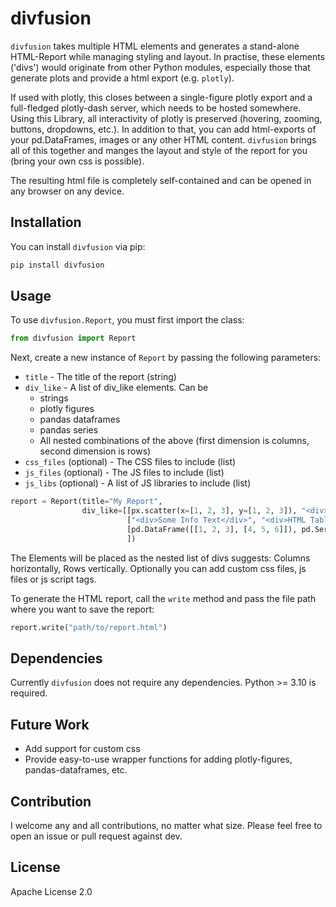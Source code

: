 # divfusion

`divfusion` takes multiple HTML elements and generates a stand-alone HTML-Report while managing styling and layout.
In practise, these elements ('divs') would originate from other Python modules, especially those that generate plots
and provide a html export (e.g. `plotly`).

If used with plotly, this closes between a single-figure plotly export and a full-fledged plotly-dash server, which
needs to be hosted somewhere. Using this Library, all interactivity of plotly is preserved (hovering, zooming, buttons,
dropdowns, etc.). In addition to that, you can add html-exports of your pd.DataFrames, images or any other HTML content.
`divfusion` brings all of this together and manges the layout and style of the report for you (bring your own css is
possible).

The resulting html file is completely self-contained and can be opened in any browser on any device.

## Installation

You can install `divfusion` via pip:

```bash
pip install divfusion
```

## Usage

To use `divfusion.Report`, you must first import the class:

```python
from divfusion import Report
```

Next, create a new instance of `Report` by passing the following parameters:

* `title` - The title of the report (string)
* `div_like` - A list of div_like elements. Can be
    * strings
    * plotly figures
    * pandas dataframes
    * pandas series
    * All nested combinations of the above (first dimension is columns, second dimension is rows)
* `css_files` (optional) - The CSS files to include (list)
* `js_files` (optional) - The JS files to include (list)
* `js_libs` (optional) - A list of JS libraries to include (list)

```python
report = Report(title="My Report",
                div_like=[[px.scatter(x=[1, 2, 3], y=[1, 2, 3]), "<div>some text</div>"],
                          ["<div>Some Info Text</div>", "<div>HTML Table</div>"],
                          [pd.DataFrame([[1, 2, 3], [4, 5, 6]]), pd.Series([1, 2, 3])]
                          ])
```
The Elements will be placed as the nested list of divs suggests: Columns horizontally, Rows vertically.
Optionally you can add custom css files, js files or js script tags.

To generate the HTML report, call the `write` method and pass the file path where you want to save the report:

```python
report.write("path/to/report.html")
```

## Dependencies

Currently `divfusion` does not require any dependencies. Python >= 3.10 is required.

## Future Work

- Add support for custom css
- Provide easy-to-use wrapper functions for adding plotly-figures, pandas-dataframes, etc.

## Contribution

I welcome any and all contributions, no matter what size. Please feel free to open an issue or pull request against dev.

## License

Apache License 2.0
